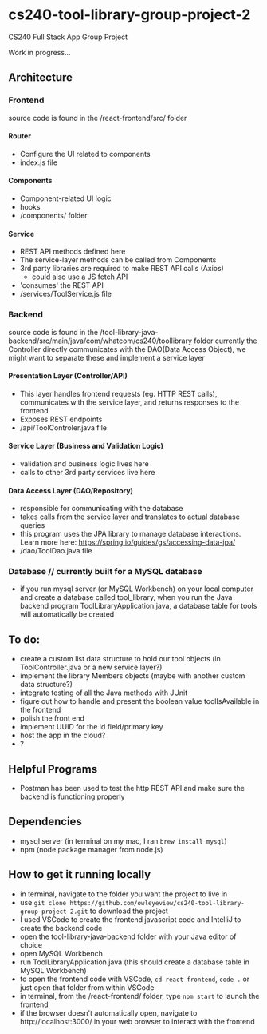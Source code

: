 # cs240-tool-library-group-project-2
CS240 Full Stack App Group Project

Work in progress...

## Architecture
### Frontend
source code is found in the /react-frontend/src/ folder
#### Router
- Configure the UI related to components
- index.js file
#### Components
- Component-related UI logic
- hooks
- /components/ folder
#### Service
- REST API methods defined here
- The service-layer methods can be called from Components
- 3rd party libraries are required to make REST API calls (Axios)
	- could also use a JS fetch API
- 'consumes' the REST API
- /services/ToolService.js file

### Backend 
source code is found in the /tool-library-java-backend/src/main/java/com/whatcom/cs240/toollibrary folder
currently the Controller directly communicates with the DAO(Data Access Object), we might want to separate these and implement a service layer
#### Presentation Layer (Controller/API)
- This layer handles frontend requests (eg. HTTP REST calls), communicates with the service layer, and returns responses to the frontend
- Exposes REST endpoints
- /api/ToolControler.java file
#### Service Layer (Business and Validation Logic)
- validation and business logic lives here
- calls to other 3rd party services live here
#### Data Access Layer (DAO/Repository)
- responsible for communicating with the database
- takes calls from the service layer and translates to actual database queries
- this program uses the JPA library to manage database interactions.  Learn more here: https://spring.io/guides/gs/accessing-data-jpa/
- /dao/ToolDao.java file
### Database // currently built for a MySQL database
- if you run mysql server (or MySQL Workbench) on your local computer and create a database called tool_library, when you run the Java backend program ToolLibraryApplication.java, a database table for tools will automatically be created

## To do:
- create a custom list data structure to hold our tool objects (in ToolController.java or a new service layer?)
- implement the library Members objects (maybe with another custom data structure?)
- integrate testing of all the Java methods with JUnit
- figure out how to handle and present the boolean value toolIsAvailable in the frontend
- polish the front end
- implement UUID for the id field/primary key
- host the app in the cloud?
- ?

## Helpful Programs
- Postman has been used to test the http REST API and make sure the backend is functioning properly

## Dependencies
- mysql server (in terminal on my mac, I ran `brew install mysql`)
- npm (node package manager from node.js)

## How to get it running locally
- in terminal, navigate to the folder you want the project to live in
- use `git clone https://github.com/owleyeview/cs240-tool-library-group-project-2.git` to download the project
- I used VSCode to create the frontend javascript code and IntelliJ to create the backend code 
- open the tool-library-java-backend folder with your Java editor of choice
- open MySQL Workbench
- run ToolLibraryApplication.java (this should create a database table in MySQL Workbench)
- to open the frontend code with VSCode, `cd react-frontend`, `code .` or just open that folder from within VSCode
- in terminal, from the /react-frontend/ folder, type `npm start` to launch the frontend
- if the browser doesn't automatically open, navigate to  http://localhost:3000/ in your web browser to interact with the frontend
